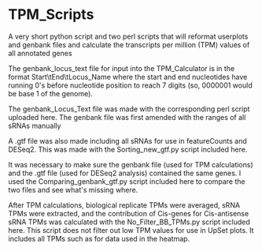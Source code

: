 # TPM_Scripts
A very short python script and two perl scripts that will reformat userplots and genbank files and calculate the transcripts per million (TPM) values of all annotated genes

The genbank_locus_text file for input into the TPM_Calculator is in the format Start\tEnd\tLocus_Name where the start and end nucleotides have running 0's before nucleotide position to reach 7 digits (so, 0000001 would be base 1 of the genome). 

The genbank_Locus_Text file was made with the corresponding perl script uploaded here. The genbank file was first amended with the ranges of all sRNAs manually

A .gtf file was also made including all sRNAs for use in featureCounts and DESeq2. This was made with the Sorting_new_gtf.py script included here.

It was necessary to make sure the genbank file (used for TPM calculations) and the .gtf file (used for DESeq2 analysis) contained the same genes. I used the Comparing_genbank_gtf.py script included here to compare the two files and see what's missing where.

After TPM calculations, biological replicate TPMs were averaged, sRNA TPMs were extracted, and the contribution of Cis-genes for Cis-antisense sRNA TPMs was calculated with the No_Filter_BB_TPMs.py script included here. This script does not filter out low TPM values for use in UpSet plots. It includes all TPMs such as for data used in the heatmap.
